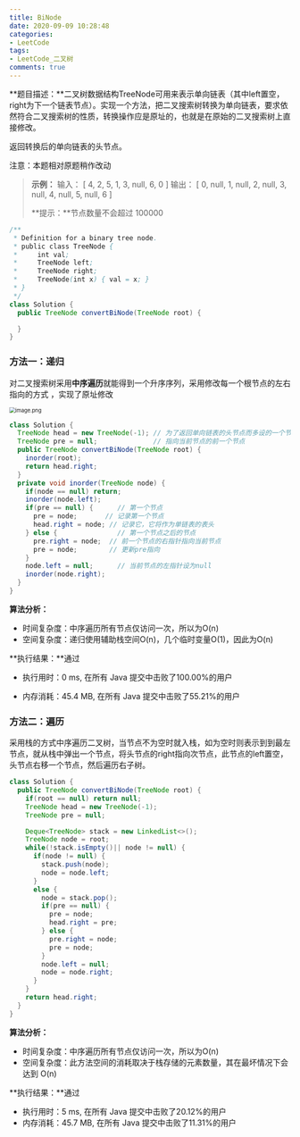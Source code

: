 ```yaml
---
title: BiNode
date: 2020-09-09 10:28:48
categories:
- LeetCode
tags:
- LeetCode_二叉树
comments: true
---
```


**题目描述：**二叉树数据结构TreeNode可用来表示单向链表（其中left置空，right为下一个链表节点）。实现一个方法，把二叉搜索树转换为单向链表，要求依然符合二叉搜索树的性质，转换操作应是原址的，也就是在原始的二叉搜索树上直接修改。

返回转换后的单向链表的头节点。

注意：本题相对原题稍作改动

> **示例：**
> 输入： [ 4, 2, 5, 1, 3, null, 6, 0 ]
> 输出： [ 0, null, 1, null, 2, null, 3, null, 4, null, 5, null, 6 ]
> 
>**提示：**节点数量不会超过 100000

<!-- more -->

```java
/**
 * Definition for a binary tree node.
 * public class TreeNode {
 *     int val;
 *     TreeNode left;
 *     TreeNode right;
 *     TreeNode(int x) { val = x; }
 * }
 */
class Solution {
  public TreeNode convertBiNode(TreeNode root) {

  }
}
```



### 方法一：递归

对二叉搜索树采用**中序遍历**就能得到一个升序序列，采用修改每一个根节点的左右指向的方式 ，实现了原址修改

<img src="https://pic.leetcode-cn.com/1599564544-pwwpAe-image.png" alt="image.png" style="zoom:67%;" />

```java
class Solution {
  TreeNode head = new TreeNode(-1); // 为了返回单向链表的头节点而多设的一个节点
  TreeNode pre = null;              // 指向当前节点的前一个节点
  public TreeNode convertBiNode(TreeNode root) {
    inorder(root);
    return head.right;
  }
  private void inorder(TreeNode node) {
    if(node == null) return;
    inorder(node.left);
    if(pre == null) {      // 第一个节点
      pre = node;       // 记录第一个节点
      head.right = node; // 记录它，它将作为单链表的表头
    } else {               // 第一个节点之后的节点
      pre.right = node;  // 前一个节点的右指针指向当前节点
      pre = node;        // 更新pre指向
    }
    node.left = null;      // 当前节点的左指针设为null
    inorder(node.right);
  }
}
```

**算法分析：**

- 时间复杂度：中序遍历所有节点仅访问一次，所以为O(n)
- 空间复杂度：递归使用辅助栈空间O(n)，几个临时变量O(1)，因此为O(n)

**执行结果：**通过

- 执行用时：0 ms, 在所有 Java 提交中击败了100.00%的用户

- 内存消耗：45.4 MB, 在所有 Java 提交中击败了55.21%的用户



### 方法二：遍历

采用栈的方式中序遍历二叉树，当节点不为空时就入栈，如为空时则表示到到最左节点，就从栈中弹出一个节点，将头节点的right指向次节点，此节点的left置空，头节点右移一个节点，然后遍历右子树。

```java
class Solution {
  public TreeNode convertBiNode(TreeNode root) {
    if(root == null) return null;
    TreeNode head = new TreeNode(-1);
    TreeNode pre = null;

    Deque<TreeNode> stack = new LinkedList<>();
    TreeNode node = root;
    while(!stack.isEmpty()|| node != null) {
      if(node != null) {
        stack.push(node);
        node = node.left;
      } 
      else {
        node = stack.pop();
        if(pre == null) {
          pre = node;
          head.right = pre;
        } else {
          pre.right = node;
          pre = node;
        }
        node.left = null;
        node = node.right;
      }
    }
    return head.right;
  }
}
```

**算法分析：**

- 时间复杂度：中序遍历所有节点仅访问一次，所以为O(n)
- 空间复杂度：此方法空间的消耗取决于栈存储的元素数量，其在最坏情况下会达到 O(n)

**执行结果：**通过

- 执行用时：5 ms, 在所有 Java 提交中击败了20.12%的用户
- 内存消耗：45.7 MB, 在所有 Java 提交中击败了11.31%的用户